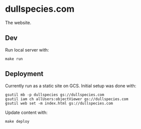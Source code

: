 # dullspecies.com

The website.

## Dev

Run local server with:

```
make run
```

## Deployment

Currently run as a static site on GCS. Initial setup was done with:

```
gsutil mb -p dullspecies gs://dullspecies.com
gsutil iam ch allUsers:objectViewer gs://dullspecies.com
gsutil web set -m index.html gs://dullspecies.com
```

Update content with:

```
make deploy
```

